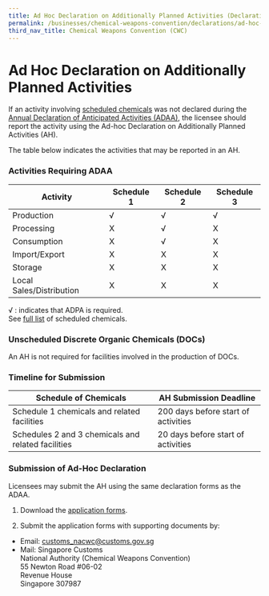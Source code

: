```yaml
---
title: Ad Hoc Declaration on Additionally Planned Activities (Declarations)
permalink: /businesses/chemical-weapons-convention/declarations/ad-hoc-declaration-on-additionally-planned-activities
third_nav_title: Chemical Weapons Convention (CWC)
---
```


# Ad Hoc Declaration on Additionally Planned Activities

If an activity involving  [scheduled chemicals](/businesses/chemical-weapons-convention/controlled-chemicals) was not declared during the  [Annual Declaration of Anticipated Activities (ADAA)](/businesses/chemical-weapons-convention/declarations/annual-declaration-for-anticipated-activities-adaa), the licensee should report the activity using the Ad-hoc Declaration on Additionally Planned Activities (AH).

The table below indicates the activities that may be reported in an AH.

### Activities Requiring ADAA

| Activity | Schedule 1 | Schedule 2 | Schedule 3 |
|---|---|---|---|
| Production | √ | √ | √ |
| Processing | X | √ | X |
| Consumption | X | √ | X |
| Import/Export | X | X | X |
| Storage | X | X | X |
| Local Sales/Distribution | X | X | X |

√ : indicates that ADPA is required.   
See [full list](https://www.customs.gov.sg/-/media/cus/files/business/chemical-weapons-convention/guidetonacwclicencewithschchemlist.pdf?la=en&hash=BB1E42B4501617DFDA8B2AC9F57BED5D57FFDE34) of scheduled chemicals.

### Unscheduled Discrete Organic Chemicals (DOCs)

An AH is not required for facilities involved in the production of DOCs.


### Timeline for Submission

| Schedule of Chemicals | AH Submission Deadline |
|-----------------------|------------------------|
| Schedule 1 chemicals and related facilities | 200 days before start of activities| 
| Schedules 2 and 3 chemicals and related facilities | 20 days before start of activities |



### Submission of Ad-Hoc Declaration

Licensees may submit the AH using the same declaration forms as the ADAA.

1) Download the  [application forms](/eservices/customs-forms-and-service-links).

2) Submit the application forms with supporting documents by:

-   Email:  [customs_nacwc@customs.gov.sg](mailto:customs_nacwc@customs.gov.sg2)
-   Mail: Singapore Customs  
    National Authority (Chemical Weapons Convention)  
    55 Newton Road #06-02  
    Revenue House  
    Singapore 307987
